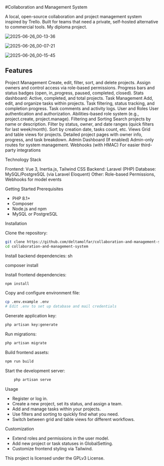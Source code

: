 #Collaboration and Management System

A local, open-source collaboration and project management system inspired by Trello. Built for teams that need a private, self-hosted alternative to commercial tools.
My diploma project.

![2025-06-26_00-13-36](https://github.com/user-attachments/assets/8cd79f4d-0f72-4c0c-9ee6-94c1c422835c)

![2025-06-26_00-07-21](https://github.com/user-attachments/assets/1bed02bc-bbfd-4c2a-b37b-29eb677e9459)

![2025-06-26_00-15-45](https://github.com/user-attachments/assets/533e70a3-3078-4973-8e32-b45bcaefe4b4)

## Features
Project Management
        Create, edit, filter, sort, and delete projects.
        Assign owners and control access via role-based permissions.
        Progress bars and status badges (open, in_progress, paused, completed, closed).
        Stats dashboard: Active, completed, and total projects.
Task Management
        Add, edit, and organize tasks within projects.
        Task filtering, status tracking, and completion progress.
        Task comments and activity logs.
User and Roles
        User authentication and authorization.
        Abilities-based role system (e.g., project.create, project.manage).
Filtering and Sorting
        Search projects by name or description.
        Filter by status, owner, and date ranges (quick filters for last week/month).
        Sort by creation date, tasks count, etc.
Views
        Grid and table views for projects.
        Detailed project pages with owner info, progress, and task breakdown.
Admin Dashboard
        (If enabled) Admin-only routes for system management.
Webhooks (with HMAC)
        For easier third-party integrations

Technology Stack

Frontend: Vue 3, Inertia.js, Tailwind CSS
Backend: Laravel (PHP)
Database: MySQL/PostgreSQL (via Laravel Eloquent)
Other: Role-based Permissions, Webhooks for model events

Getting Started
Prerequisites

- PHP 8.1+
- Composer
- Node.js and npm
- MySQL or PostgreSQL

Installation

Clone the repository:
```sh
git clone https://github.com/deltamolfar/collaboration-and-management-system.git
cd collaboration-and-management-system
```

Install backend dependencies:
sh

composer install

Install frontend dependencies:
```sh
npm install
```
Copy and configure environment file:
```sh
cp .env.example .env
# Edit .env to set up database and mail credentials
```
Generate application key:
```sh
php artisan key:generate
```
Run migrations:
```sh
php artisan migrate
```
Build frontend assets:
```sh
npm run build
```
Start the development server:
```sh
    php artisan serve
```

Usage
- Register or log in.
- Create a new project, set its status, and assign a team.
- Add and manage tasks within your projects.
- Use filters and sorting to quickly find what you need.
- Switch between grid and table views for different workflows.

Customization
- Extend roles and permissions in the user model.
- Add new project or task statuses in GlobalSetting.
- Customize frontend styling via Tailwind.

This project is licensed under the GPLv3 License.
